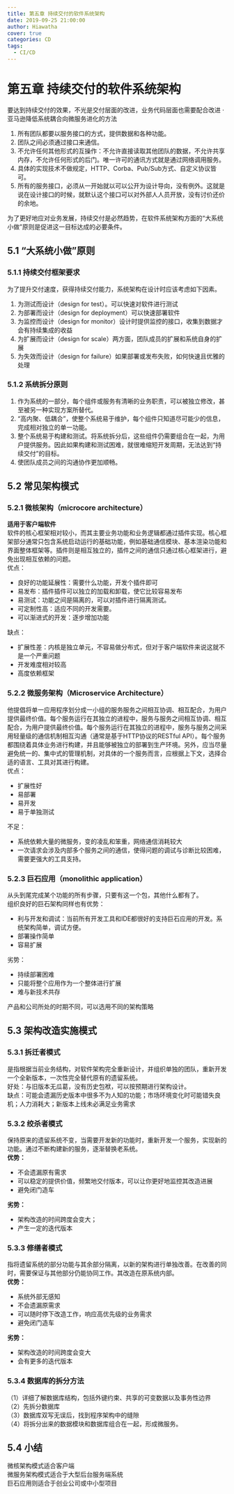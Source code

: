 ```yaml
---
title: 第五章 持续交付的软件系统架构
date: 2019-09-25 21:00:00
author: Hiawatha
cover: true
categories: CD
tags:
  - CI/CD
---
```

# 第五章 持续交付的软件系统架构
要达到持续交付的效果，不光是交付层面的改进，业务代码层面也需要配合改进  ·
亚马逊降低系统耦合向微服务进化的方法 
1. 所有团队都要以服务接口的方式，提供数据和各种功能。
2. 团队之间必须通过接口来通信。
3. 不允许任何其他形式的互操作：不允许直接读取其他团队的数据，不允许共享内存，不允许任何形式的后门。唯一许可的通讯方式就是通过网络调用服务。
4. 具体的实现技术不做规定，HTTP、Corba、Pub/Sub方式、自定义协议皆可。
5. 所有的服务接口，必须从一开始就以可以公开为设计导向，没有例外。这就是说在设计接口的时候，就默认这个接口可以对外部人人员开放，没有讨价还价的余地。 

为了更好地应对业务发展，持续交付是必然趋势，在软件系统架构方面的“大系统小做”原则是促进这一目标达成的必要条件。

## 5.1 “大系统小做”原则
### 5.1.1 持续交付框架要求
为了提升交付速度，获得持续交付能力，系统架构在设计时应该考虑如下因素。  
1. 为测试而设计（design for test）。可以快速对软件进行测试
2. 为部署而设计（design for deployment）可以快速部署软件 
3. 为监控而设计（design for monitor）设计时提供监控的接口，收集到数据才会有持续集成的收益  
4. 为扩展而设计（design for scale）两方面，团队成员的扩展和系统自身的扩展  
5. 为失效而设计（design for failure）如果部署或发布失败，如何快速且优雅的处理  

### 5.1.2 系统拆分原则
1. 作为系统的一部分，每个组件或服务有清晰的业务职责，可以被独立修改，甚至被另一种实现方案所替代。
2. “高内聚、低耦合”，使整个系统易于维护，每个组件只知道尽可能少的信息，完成相对独立的单一功能。
3. 整个系统易于构建和测试。将系统拆分后，这些组件仍需要组合在一起，为用户提供服务。因此如果构建和测试困难，就很难缩短开发周期，无法达到“持续交付”的目标。
4. 使团队成员之间的沟通协作更加顺畅。

## 5.2 常见架构模式
### 5.2.1 微核架构（microcore architecture）
**适用于客户端软件**  
软件的核心框架相对较小，而其主要业务功能和业务逻辑都通过插件实现。核心框架部分通常只包含系统启动运行的基础功能，例如基础通信模块、基本渲染功能和界面整体框架等。插件则是相互独立的，插件之间的通信只通过核心框架进行，避免出现相互依赖的问题。  
优点：
* 良好的功能延展性：需要什么功能，开发个插件即可
* 易发布：插件插件可以独立的加载和卸载，使它比较容易发布
* 易测试：功能之间是隔离的，可以对插件进行隔离测试。
* 可定制性高：适应不同的开发需要。
* 可以渐进式的开发：逐步增加功能  

缺点：
* 扩展性差：内核是独立单元，不容易做分布式，但对于客户端软件来说这就不是一个严重问题
* 开发难度相对较高
* 高度依赖框架

### 5.2.2 微服务架构（Microservice Architecture）
他提倡将单一应用程序划分成一小组的服务服务之间相互协调、相互配合，为用户提供最终价值。每个服务运行在其独立的进程中，服务与服务之间相互协调、相互配合，为用户提供最终价值。每个服务运行在其独立的进程中，服务与服务之间采用轻量级的通信机制相互沟通（通常是基于HTTP协议的RESTful API）。每个服务都围绕着具体业务进行构建，并且能够被独立的部署到生产环境。另外，应当尽量避免统一的、集中式的管理机制，对具体的一个服务而言，应根据上下文，选择合适的语言、工具对其进行构建。  
优点：  
* 扩展性好
* 易部署
* 易开发
* 易于单独测试  

不足：
* 系统依赖大量的微服务，变的凌乱和笨重，网络通信消耗较大
* 一次请求会涉及内部多个服务之间的通信，使得问题的调试与诊断比较困难，需要更强大的工具支持。

### 5.2.3 巨石应用（monolithic application）
从头到尾完成某个功能的所有步骤，只要有这一个包，其他什么都有了。  
组织良好的巨石架构同样也有优势：  
* 利与开发和调试：当前所有开发工具和IDE都很好的支持巨石应用的开发。系统架构简单，调试方便。
* 部署操作简单
* 容易扩展  

劣势：
* 持续部署困难
* 只能将整个应用作为一个整体进行扩展
* 难与新技术共存

产品和公司所处的时期不同，可以选用不同的架构策略

## 5.3 架构改造实施模式
### 5.3.1 拆迁者模式
是指根据当前业务结构，对软件架构完全重新设计，并组织单独的团队，重新开发一个全新版本，一次性完全替代原有的遗留系统。  
好处：与旧版本无瓜葛，没有历史包袱，可以按预期进行架构设计。  
缺点：可能会遗漏历史版本中很多不为人知的功能；市场环境变化时可能错失良机；人力消耗大；新版本上线未必满足业务需求
### 5.3.2 绞杀者模式
保持原来的遗留系统不变，当需要开发新的功能时，重新开发一个服务，实现新的功能。通过不断构建新的服务，逐渐替换老系统。  
**优势：**
* 不会遗漏原有需求
* 可以稳定的提供价值，频繁地交付版本，可以让你更好地监控其改造进展
* 避免闭门造车  

**劣势：**
* 架构改造的时间跨度会变大；
* 产生一定的迭代版本
### 5.3.3 修缮者模式
指将遗留系统的部分功能与其余部分隔离，以新的架构进行单独改善。在改善的同时，需要保证与其他部分仍能协同工作。其改造在原系统内部。  
**优势：**  
* 系统外部无感知
* 不会遗漏原需求
* 可以随时停下改造工作，响应高优先级的业务需求
* 避免闭门造车  

**劣势：**
* 架构改造的时间跨度会变大
* 会有更多的迭代版本

### 5.3.4 数据库的拆分方法
（1）详细了解数据库结构，包括外键约束、共享的可变数据以及事务性边界  
（2）先拆分数据库  
（3）数据库双写无误后，找到程序架构中的缝隙  
（4）将拆分出来的数据模块和数据库组合在一起，形成微服务。  
## 5.4 小结
微核架构模式适合客户端  
微服务架构模式适合于大型后台服务端系统  
巨石应用则适合于创业公司或中小型项目

